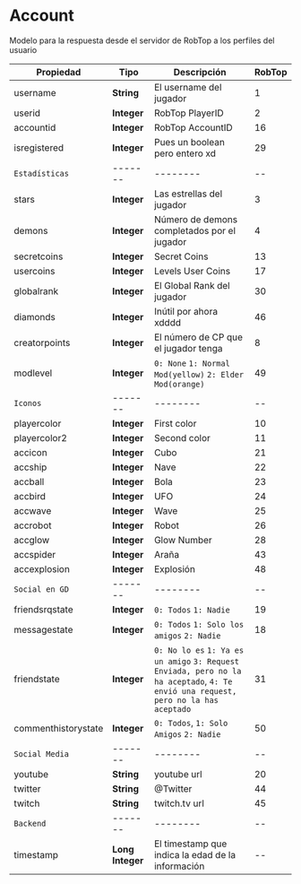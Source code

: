 # Account

Modelo para la respuesta desde el servidor de RobTop a los perfiles del usuario

| Propiedad | Tipo | Descripción | RobTop |
| ---------- | ---- | ----------- | -- |
| username | **String** | El username del jugador | 1  |
| userid | **Integer** | RobTop PlayerID | 2  |
| accountid | **Integer** | RobTop AccountID | 16 |
| isregistered | **Integer** | Pues un boolean pero entero xd | 29 |
| `Estadísticas` | ------- | -------- | -- |
| stars | **Integer** | Las estrellas del jugador | 3  |
| demons | **Integer** | Número de demons completados por el jugador | 4  |
| secretcoins | **Integer** | Secret Coins | 13 |
| usercoins | **Integer** | Levels User Coins | 17 |
| globalrank | **Integer** | El Global Rank del jugador | 30 |
| diamonds | **Integer** | Inútil por ahora xdddd | 46 |
| creatorpoints | **Integer** | El número de CP que el jugador tenga | 8  |
| modlevel | **Integer** | `0: None` `1: Normal Mod(yellow)` `2: Elder Mod(orange)` | 49 |
| `Iconos` | ------- | -------- | -- |
| playercolor | **Integer** | First color | 10 |
| playercolor2 | **Integer** | Second color | 11 |
| accicon | **Integer** | Cubo | 21 |
| accship | **Integer** | Nave | 22 |
| accball | **Integer** | Bola | 23 |
| accbird | **Integer** | UFO | 24 |
| accwave | **Integer** | Wave | 25 |
| accrobot | **Integer** | Robot | 26 |
| accglow | **Integer** | Glow Number | 28 |
| accspider | **Integer** | Araña | 43 |
| accexplosion | **Integer** | Explosión | 48 |
| `Social en GD` | ------- | -------- | -- |
| friendsrqstate | **Integer** | `0: Todos` `1: Nadie` | 19 |
| messagestate | **Integer** | `0: Todos` `1: Solo los amigos` `2: Nadie` | 18 |
| friendstate | **Integer** | `0: No lo es` `1: Ya es un amigo` `3: Request Enviada, pero no la ha aceptado`, `4: Te envió una request, pero no la has aceptado` | 31 |
| commenthistorystate | **Integer** | `0: Todos`, `1: Solo Amigos` `2: Nadie` | 50 |
| `Social Media` | ------- | -------- | -- |
| youtube | **String** | youtube url | 20 |
| twitter| **String** | @Twitter | 44 |
| twitch | **String** | twitch.tv url | 45 |
| `Backend` | ------- | -------- | -- |
| timestamp | **Long Integer** | El timestamp que indica la edad de la información | -- |